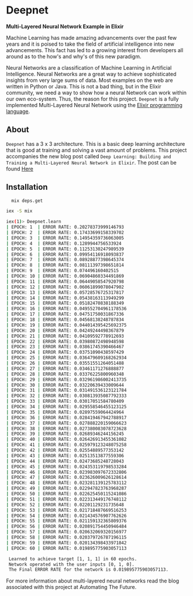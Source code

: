 # Deepnet

**Multi-Layered Neural Network Example in Elixir**

Machine Learning has made amazing advancements over the past few years and it is
poised to take the field of artificial intelligence into new advancements. This fact
has led to a growing interest from developers all around as to the how's and why's
of this new paradigm.

Neural Networks are a classification of Machine Learning in Artificial Intelligence.
Neural Networks are a great way to achieve sophisticated insights from very large sums
of data. Most examples on the web are written in Python or Java. This is not a
bad thing, but in the Elixir community, we need a way to show how a neural Network
can work within our own eco-system. Thus, the reason for this project. `Deepnet` is a fully
implemented Multi-Layered Neural Network using the
[Elixir programming language](http://elixir-lang.org).

## About

`Deepnet` has a 3 x 3 architecture. This is a basic deep learning architecture that is
good at training and solving a vast amount of problems. This project accompanies
the new blog post called `Deep Learning: Building and Training a Multi-Layered
Neural Network in Elixir`. The post can be found [Here](http://automatingthefuture.com)

## Installation

```bash
  mix deps.get
```

```bash
iex -S mix
```

```bash
iex(1)> Deepnet.learn
| EPOCH: 1  | ERROR RATE: 0.20278373999146793
| EPOCH: 2  | ERROR RATE: 0.17433699158339702
| EPOCH: 3  | ERROR RATE: 0.14954359736063005
| EPOCH: 4  | ERROR RATE: 0.1289944756533924
| EPOCH: 5  | ERROR RATE: 0.11253130247989539
| EPOCH: 6  | ERROR RATE: 0.09954116918093837
| EPOCH: 7  | ERROR RATE: 0.08928877398645374
| EPOCH: 8  | ERROR RATE: 0.08111397398651814
| EPOCH: 9  | ERROR RATE: 0.074496160402515
| EPOCH: 10 | ERROR RATE: 0.06904860334491869
| EPOCH: 11 | ERROR RATE: 0.06449058547920798
| EPOCH: 12 | ERROR RATE: 0.06061899078047902
| EPOCH: 13 | ERROR RATE: 0.05728576725317817
| EPOCH: 14 | ERROR RATE: 0.05438163113949299
| EPOCH: 15 | ERROR RATE: 0.05182470838188349
| EPOCH: 16 | ERROR RATE: 0.049552704961178536
| EPOCH: 17 | ERROR RATE: 0.04751750031867336
| EPOCH: 18 | ERROR RATE: 0.04568138248787834
| EPOCH: 19 | ERROR RATE: 0.044014395425692375
| EPOCH: 20 | ERROR RATE: 0.04249244498367879
| EPOCH: 21 | ERROR RATE: 0.04109592778912693
| EPOCH: 22 | ERROR RATE: 0.03980872498948598
| EPOCH: 23 | ERROR RATE: 0.03861745390466467
| EPOCH: 24 | ERROR RATE: 0.03751090438597429
| EPOCH: 25 | ERROR RATE: 0.036479609168262934
| EPOCH: 26 | ERROR RATE: 0.03551551264051488
| EPOCH: 27 | ERROR RATE: 0.03461171276888877
| EPOCH: 28 | ERROR RATE: 0.03376225800960348
| EPOCH: 29 | ERROR RATE: 0.032961986002413735
| EPOCH: 30 | ERROR RATE: 0.03220639433009644
| EPOCH: 31 | ERROR RATE: 0.031491536123121784
| EPOCH: 32 | ERROR RATE: 0.030813935087792333
| EPOCH: 33 | ERROR RATE: 0.03017051584780409
| EPOCH: 34 | ERROR RATE: 0.029558546455123125
| EPOCH: 35 | ERROR RATE: 0.02897559064424964
| EPOCH: 36 | ERROR RATE: 0.028419467942788917
| EPOCH: 37 | ERROR RATE: 0.027888220159066623
| EPOCH: 38 | ERROR RATE: 0.027380083078723628
| EPOCH: 39 | ERROR RATE: 0.02689346244156245
| EPOCH: 40 | ERROR RATE: 0.026426913455361082
| EPOCH: 41 | ERROR RATE: 0.025979123248075258
| EPOCH: 42 | ERROR RATE: 0.02554889577353142
| EPOCH: 43 | ERROR RATE: 0.02513513877559306
| EPOCH: 44 | ERROR RATE: 0.02473685248728043
| EPOCH: 45 | ERROR RATE: 0.024353119798533284
| EPOCH: 46 | ERROR RATE: 0.023983097672332806
| EPOCH: 47 | ERROR RATE: 0.023626009626128614
| EPOCH: 48 | ERROR RATE: 0.023281139125783112
| EPOCH: 49 | ERROR RATE: 0.022947823763968287
| EPOCH: 50 | ERROR RATE: 0.022625450115241086
| EPOCH: 51 | ERROR RATE: 0.022313449176748112
| EPOCH: 52 | ERROR RATE: 0.02201129231735648
| EPOCH: 53 | ERROR RATE: 0.021718487669516253
| EPOCH: 54 | ERROR RATE: 0.021434576907762626
| EPOCH: 55 | ERROR RATE: 0.021159132365809376
| EPOCH: 56 | ERROR RATE: 0.020891754450946484
| EPOCH: 57 | ERROR RATE: 0.020632069320156977
| EPOCH: 58 | ERROR RATE: 0.020379726787196115
| EPOCH: 59 | ERROR RATE: 0.020134398433971842
| EPOCH: 60 | ERROR RATE: 0.019895775903057113

 Learned to achieve target [1, 1, 1] in 60 epochs.
 Network operated with the user inputs [0, 1, 0].
 The Final ERROR RATE for the network is 0.019895775903057113.

```
For more information about multi-layered neural networks read the blog associated with
this project at Automating The Future.

